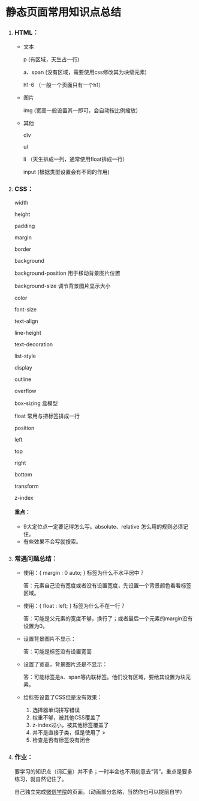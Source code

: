 # 静态页面常用知识点总结

1. ### HTML：

   - 文本

     p        (有区域，天生占一行)

     a、span  (没有区域，需要使用css修改其为块级元素)

     h1-6    （一般一个页面只有一个h1） 

   - 图片

     img     (宽高一般设置其一即可，会自动按比例缩放）

   - 其他

     div     

     ul      

     li      （天生排成一列，通常使用float排成一行）
     
     input    (根据类型设置会有不同的作用)      

2. ### CSS：

   width

   height

   padding

   margin

   border

   background 

   background-position   用于移动背景图片位置 

   background-size         调节背景图片显示大小

   color

   font-size

   text-align

   line-height

   text-decoration

   list-style

   display 

   outline

   overflow 

   box-sizing     盒模型

   float   常用与把标签排成一行

   position    

   left

   top

   right

   bottom  

   transform

   z-index

   #### 重点：

   - 9大定位点一定要记得怎么写。absolute、relative 怎么用的规则必须记住。
   - 有些效果不会写就搜索。

3. ### 常遇问题总结：

   - 使用：{ margin : 0 auto; } 标签为什么不水平居中？

     答：元素自己没有宽度或者没有设置宽度，先设置一个背景颜色看看标签区域。

   - 使用：{ float : left; } 标签为什么不在一行？

     答：可能是父元素的宽度不够，换行了；或者最后一个元素的margin没有设置为0。

   - 设置背景图片不显示：

     答：可能是标签没有设置宽高

   - 设置了宽高，背景图片还是不显示：

     答：可能标签是a、span等内联标签。他们没有区域，要给其设置为块元素。

   - 给标签设置了CSS但是没有效果：

     1. 选择器单词拼写错误
     2. 权重不够，被其他CSS覆盖了
     3. z-index过小，被其他标签覆盖了
     4. 并不是直接子类，但是使用了 >
     5. 检查是否有标签没有闭合 
   
4. ### 作业：

   要学习的知识点（词汇量）并不多；一时半会也不用刻意去“背”。重点是要多练习，就自然记住了。

   自己独立完成[微信学院](https://daxue.qq.com/wechat)的页面。（动画部分忽略，当然你也可以提前自学）
